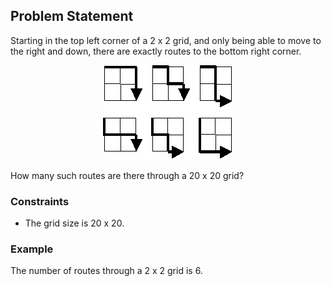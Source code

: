 ## Problem Statement

Starting in the top left corner of a 2 x 2 grid, and only being able to move to the right and down, there are exactly routes to the bottom right corner.

<p align="center">
  <img src=4th_sem/for_problem2.png alt="Grid Image">
</p>


How many such routes are there through a 20 x 20 grid?

### Constraints

- The grid size is 20 x 20.

### Example

The number of routes through a 2 x 2 grid is 6.

